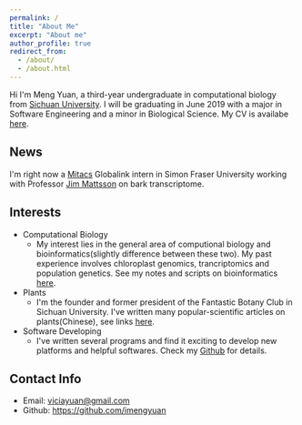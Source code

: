 ```yaml
---
permalink: /
title: "About Me"
excerpt: "About me"
author_profile: true
redirect_from: 
  - /about/
  - /about.html
---
```


Hi I'm Meng Yuan, a third-year undergraduate in computational biology from [Sichuan University](http://en.scu.edu.cn/). I will be graduating in June 2019 with a major in Software Engineering and a minor in Biological Science. My CV is availabe [here](https://imengyuan.github.io/files/cv_mengyuan.pdf).


## News
I'm right now a [Mitacs](https://www.mitacs.ca/en/programs/globalink/globalink-research-internship) Globalink intern in Simon Fraser University working with Professor [Jim Mattsson](https://www.sfu.ca/biology/people/profiles/jmattsso.html) on bark transcriptome. 


## Interests
* Computational Biology
  * My interest lies in the general area of computional biology and bioinformatics(slightly difference between these two). My past experience involves chloroplast genomics, trancriptomics and population genetics. See my notes and scripts on bioinformatics [here](https://github.com/imengyuan/Bioinfo-pipelines).
* Plants
  * I'm the founder and former president of the Fantastic Botany Club in Sichuan University. I've written many popular-scientific articles on plants(Chinese), see links [here](https://imengyuan.github.io/blog/2018-03-23-plant-articles/).
* Software Developing
  * I've written several programs and find it exciting to develop new platforms and helpful softwares. Check my [Github](https://github.com/imengyuan) for details.  

## Contact Info
* Email: viciayuan@gmail.com
* Github: https://github.com/imengyuan



